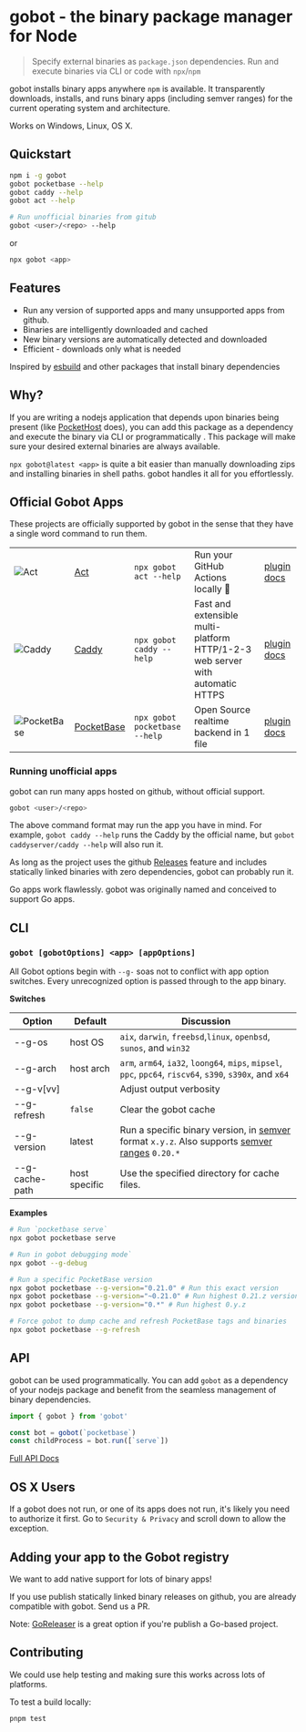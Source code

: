 # gobot - the binary package manager for Node

> Specify external binaries as `package.json` dependencies. Run and execute binaries via CLI or code with `npx`/`npm`

gobot installs binary apps anywhere `npm` is available. It transparently downloads, installs, and runs binary apps (including semver ranges) for the current operating system and architecture.

Works on Windows, Linux, OS X.

## Quickstart

```bash
npm i -g gobot
gobot pocketbase --help
gobot caddy --help
gobot act --help

# Run unofficial binaries from gitub
gobot <user>/<repo> --help
```

or

```bash
npx gobot <app>
```

## Features

- Run any version of supported apps and many unsupported apps from github.
- Binaries are intelligently downloaded and cached
- New binary versions are automatically detected and downloaded
- Efficient - downloads only what is needed

Inspired by [esbuild](https://esbuild.github.io/) and other packages that install binary dependencies

## Why?

If you are writing a nodejs application that depends upon binaries being present (like [PocketHost](https://github.com/pockethost/pockethost) does), you can add this package as a dependency and execute the binary via CLI or programmatically . This package will make sure your desired external binaries are always available.

`npx gobot@latest <app>` is quite a bit easier than manually downloading zips and installing binaries in shell paths. gobot handles it all for you effortlessly.

## Official Gobot Apps

These projects are officially supported by gobot in the sense that they have a single word command to run them.

|                                                                                              |                                      |                               |                                                                               |                                                                                               |
| -------------------------------------------------------------------------------------------- | ------------------------------------ | ----------------------------- | ----------------------------------------------------------------------------- | --------------------------------------------------------------------------------------------- |
| ![Act](https://raw.githubusercontent.com/benallfree/gobot/main/assets/act.png)               | [Act](https://github.com/nektos/act) | `npx gobot act --help`        | Run your GitHub Actions locally 🚀                                            | [plugin docs](https://github.com/benallfree/gobot/blob/main/src/plugins/act/readme.md)        |
| ![Caddy](https://raw.githubusercontent.com/benallfree/gobot/main/assets/caddy.png)           | [Caddy](https://caddyserver.com/)    | `npx gobot caddy --help`      | Fast and extensible multi-platform HTTP/1-2-3 web server with automatic HTTPS | [plugin docs](https://github.com/benallfree/gobot/blob/main/src/plugins/caddy/readme.md)      |
| ![PocketBase](https://raw.githubusercontent.com/benallfree/gobot/main/assets/pocketbase.png) | [PocketBase](https://pocketbase.io)  | `npx gobot pocketbase --help` | Open Source realtime backend in 1 file                                        | [plugin docs](https://github.com/benallfree/gobot/blob/main/src/plugins/pocketbase/readme.md) |

### Running unofficial apps

gobot can run many apps hosted on github, without official support.

```bash
gobot <user>/<repo>
```

The above command format may run the app you have in mind. For example, `gobot caddy --help` runs the Caddy by the official name, but `gobot caddyserver/caddy --help` will also run it.

As long as the project uses the github [Releases](https://docs.github.com/en/repositories/releasing-projects-on-github/managing-releases-in-a-repository) feature and includes statically linked binaries with zero dependencies, gobot can probably run it.

Go apps work flawlessly. gobot was originally named and conceived to support Go apps.

## CLI

### `gobot [gobotOptions] <app> [appOptions]`

All Gobot options begin with `--g-` soas not to conflict with app option switches. Every unrecognized option is passed through to the app binary.

**Switches**

| Option         | Default       | Discussion                                                                                                                                                   |
| -------------- | ------------- | ------------------------------------------------------------------------------------------------------------------------------------------------------------ |
| --g-os         | host OS       | `aix`, `darwin`, `freebsd`,`linux`, `openbsd`, `sunos`, and `win32`                                                                                          |
| --g-arch       | host arch     | `arm`, `arm64`, `ia32`, `loong64`, `mips`, `mipsel`, `ppc`, `ppc64`, `riscv64`, `s390`, `s390x`, and `x64`                                                   |
| --g-v[vv]      |               | Adjust output verbosity                                                                                                                                      |
| --g-refresh    | `false`       | Clear the gobot cache                                                                                                                                        |
| --g-version    | latest        | Run a specific binary version, in [semver](https://semver.org/) format `x.y.z`. Also supports [semver ranges](https://www.npmjs.com/package/semver) `0.20.*` |
| --g-cache-path | host specific | Use the specified directory for cache files.                                                                                                                 |

**Examples**

```bash
# Run `pocketbase serve`
npx gobot pocketbase serve

# Run in gobot debugging mode`
npx gobot --g-debug

# Run a specific PocketBase version
npx gobot pocketbase --g-version="0.21.0" # Run this exact version
npx gobot pocketbase --g-version="~0.21.0" # Run highest 0.21.z version
npx gobot pocketbase --g-version="0.*" # Run highest 0.y.z

# Force gobot to dump cache and refresh PocketBase tags and binaries
npx gobot pocketbase --g-refresh
```

## API

gobot can be used programmatically. You can add `gobot` as a dependency of your nodejs package and benefit from the seamless management of binary dependencies.

```ts
import { gobot } from 'gobot'

const bot = gobot(`pocketbase`)
const childProcess = bot.run([`serve`])
```

[Full API Docs](https://github.com/pockethost/gobot/blob/main/docs/modules.md)

## OS X Users

If a gobot does not run, or one of its apps does not run, it's likely you need to authorize it first. Go to `Security & Privacy` and scroll down to allow the exception.

## Adding your app to the Gobot registry

We want to add native support for lots of binary apps!

If you use publish statically linked binary releases on github, you are already compatible with gobot. Send us a PR.

Note: [GoReleaser](https://goreleaser.com/) is a great option if you're publish a Go-based project.

## Contributing

We could use help testing and making sure this works across lots of platforms.

To test a build locally:

```bash
pnpm test
```
